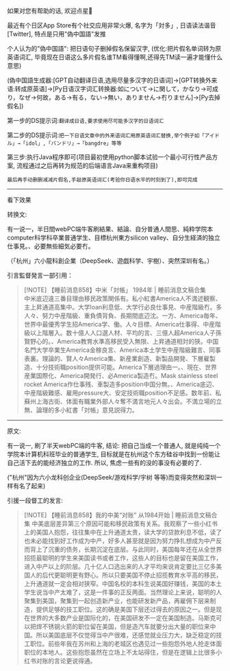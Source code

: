 如果对您有帮助的话, 欢迎点星🌟


最近有个日区App Store有个社交应用非常火爆, 名字为「対多」, 日语读法谐音[Twitter], 特点是只用"偽中国語"发推



个人认为的"偽中国語": 把日语句子删掉假名保留汉字, (优化:把片假名单词转为原英语词汇, 毕竟现在日语这么多片假名谁TM看得懂啊,还得先TM读一遍才能懂什么意思)



(偽中国語生成器:[GPT自动翻译日语,选用尽量多汉字的日语词]->[GPT转换外来语:转成原英语]->[Py日语汉字词汇转换器:如について→に関して，かなり→可成り，なぜ→何故，ある→有る，ない→無い，ありません→冇りません]->[Py去掉假名])

第一步的DS提示词:`翻译成日语,要求使用尽可能多汉字的日语词汇`

第二步的DS提示词:`把一下日语文章中的外来语词汇用原英语词汇替换,举个例子如「アイドル」→「idol」,「バンドリ」→「bangdre」等等`

第三步:执行Java程序即可(项目最初使用python脚本试验一个最小可行性产品方案, 流程通过之后再转为规范的后端语言Java来重构项目)



`最后再手动删删减减片假名,手敲原英语词汇(考验你日语水平的时刻到了),即可完成`

***

看下效果



转换文:

有一说一，半日間webPC端牛客刷結果、結論、自分普通人間思、純粋学院本computer科学科卒業普通学生、目標杭州東方silicon valley、自分生経済的独立仕事見。、必要無些細気必要冇。

（「杭州」六小龍科創企業（DeepSeek、遊戯科学、宇樹）、突然深圳有名。）

引言監督発言一部引用：

> [!NOTE] 【睡前消息858】中米「対帳」 1984年 | 睡前消息文稿合集  
> 中米底辺違三番目理由移民政策関係有。私小紅書America人不満述観察、主上昇通道高集中。大学loan利息低、大学行必良仕事見、中産階級冇。多人々、努力中産階級、重負債背負、長期間底辺沈。一方、America毎年、世界中最優秀学生招America学、働。人々目標、America仕事得、中産階級以上階層入。数十億人人口選人材、平均的言、三億人超America人子孫賢野心的。、America教育水準高移民受入無限、上昇通道相対的狭。中国名門大学卒業生America金稼良言、America本土学生中産階級難言、同事表裏。理論的、賢人々America集、新産業創造、新製品開発、下層雇製造、十分技術職position提供可能。America下層過理由一。、現在、世界産業国際化、America開発行、必America製造冇。Mask stainless steel rocket America作仕事残、車製造多position中国分無。、America底辺、中産階級難感、雇用pressure大、安定技術職position不足感。数年前、私蘇州上海古街、体面有職業外部人々奪不満言地元人々出会。不満立場的立無、論理的多小紅書「対帳」意見説得力。

***
原文:

有一说一, 刷了半天webPC端的牛客, 结论: 把自己当成一个普通人, 就是纯纯一个学院本计算机科班毕业的普通学生, 目标就是在杭州这个东方硅谷中找到一份能让自己活下去的能经济独立的工作. 所以, 焦虑一些有的没的事没有必要的了.

("杭州"因为六小龙科创企业(DeepSeek/游戏科学/宇树 等等)而变得突然和深圳一样有名了起来)

引援一段督工的发言:

> [!NOTE] 【睡前消息858】我的中美“对账” 从1984开始 | 睡前消息文稿合集
> 中美底层差异第三个原因可能和移民政策有关系。我观察了一些小红书上的美国人抱怨，往往集中在上升通道太贵，读大学的贷款利息不低，读了也未必能找到好工作成为中产，好多人甚至就是因为努力挣扎想成为中产反而背上了沉重的债务，长期沉淀在底层。与此同时，美国每年还在从全世界招揽最聪明的学生来美国读书或者工作，这些人的目标也是留在美国工作，进入中产以上的阶层。几十亿人口选出来的人才平均来说肯定要比三亿多美国人的后代更聪明更有野心。所以只要美国不停止招揽教育水平高的移民，上升通道就一定会相对狭窄。中国名校的本科生说美国好赚钱，美国的本土学生说当中产太难了，这是一件事的正反两面。当然理论上来说，聪明的人聚集到美国，聚集到一起创造新产业，也能研发新产品，再雇佣下层来制造，提供足够的技工职位。这的确是美国下层还过得去的原因之一。但是现在世界的大多数产业是国际化的，在美国研发不一定在美国制造。马斯克可以把焊不锈钢火箭的职位留在美国，但是造汽车就要分出大量的职位来中国。所以美国底层不仅觉得当中产很难，还感觉就业压力大，缺乏稳定的技工职位。前些年我在苏州和上海的老城区也遇见过一些抱怨外地人抢走体面职位的本地人。这些抱怨虽然在立场上不太站得住，但是在逻辑上比很多小红书对账的言论更说得通。
